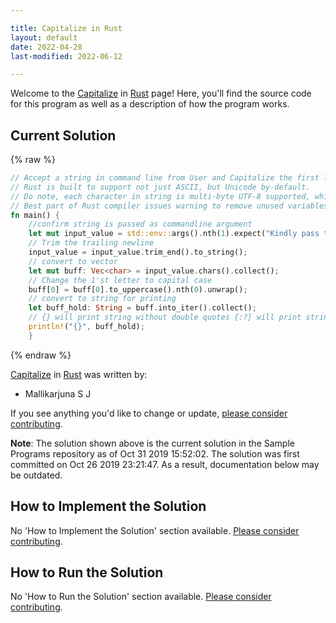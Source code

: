 ```yaml
---

title: Capitalize in Rust
layout: default
date: 2022-04-28
last-modified: 2022-06-12

---
```


Welcome to the [Capitalize](https://sampleprograms.io/projects/capitalize) in [Rust](https://sampleprograms.io/languages/rust) page! Here, you'll find the source code for this program as well as a description of how the program works.

## Current Solution

{% raw %}

```rust
// Accept a string in command line from User and Capitalize the first letter of that string
// Rust is built to support not just ASCII, but Unicode by-default.
// Do note, each character in string is multi-byte UTF-8 supported, which needs upto 3 bytes (to accommodate Japanese letters)
// Best part of Rust compiler issues warning to remove unused variables, functions, ...
fn main() {
    //confirm string is passed as commandline argument
    let mut input_value = std::env::args().nth(1).expect("Kindly pass the string as Command line Argument");
    // Trim the trailing newline
    input_value = input_value.trim_end().to_string();
    // convert to vector
    let mut buff: Vec<char> = input_value.chars().collect();
    // Change the 1'st letter to capital case
    buff[0] = buff[0].to_uppercase().nth(0).unwrap();
    // convert to string for printing
    let buff_hold: String = buff.into_iter().collect();
    // {} will print string without double quotes {:?} will print string with double quotes
    println!("{}", buff_hold);
    }
```

{% endraw %}

[Capitalize](https://sampleprograms.io/projects/capitalize) in [Rust](https://sampleprograms.io/languages/rust) was written by:

- Mallikarjuna S J

If you see anything you'd like to change or update, [please consider contributing](https://github.com/TheRenegadeCoder/sample-programs).

**Note**: The solution shown above is the current solution in the Sample Programs repository as of Oct 31 2019 15:52:02. The solution was first committed on Oct 26 2019 23:21:47. As a result, documentation below may be outdated.

## How to Implement the Solution

No 'How to Implement the Solution' section available. [Please consider contributing](https://github.com/TheRenegadeCoder/sample-programs-website).

## How to Run the Solution

No 'How to Run the Solution' section available. [Please consider contributing](https://github.com/TheRenegadeCoder/sample-programs-website).